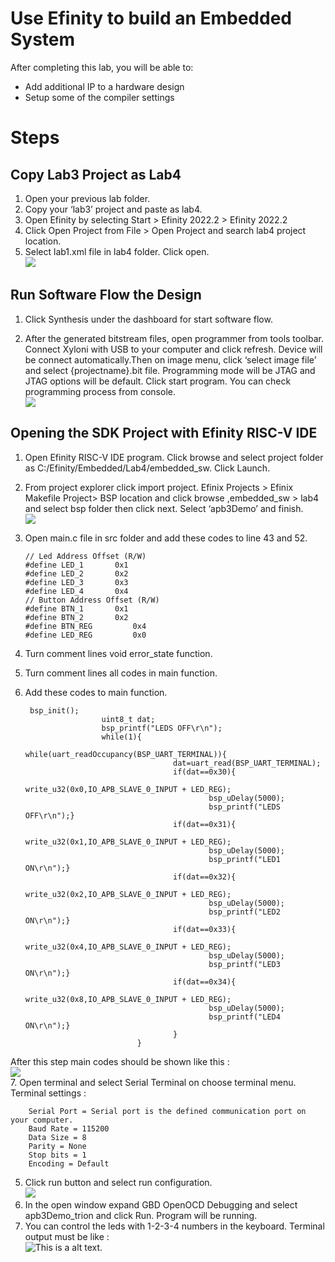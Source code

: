 # Use Efinity to build an Embedded System

After completing this lab, you will be able to:  
    
- Add additional IP to a hardware design
- Setup some of the compiler settings

# Steps
## Copy Lab3 Project as Lab4
 
1. Open your previous lab folder.
2. Copy your ‘lab3’ project and paste as lab4. 
3. Open Efinity by selecting Start > Efinity 2022.2 > Efinity 2022.2
4. Click Open Project from File > Open Project and search lab4 project location.
5. Select lab1.xml file in lab4 folder. Click open.  
![](https://imgur.com/9NX2CY6.png)

## Run Software Flow the Design

1. Click Synthesis under the dashboard for start software flow.

2. After the generated bitstream files, open programmer from tools toolbar. Connect Xyloni with USB to your computer and click refresh. Device will be connect automatically.Then on image menu, click ‘select image file’ and select {projectname}.bit file. Programming mode will be JTAG and JTAG options will be default. Click start program. You can check programming process from console.    
![](https://imgur.com/qLU61Ey.png)

## Opening the SDK Project with Efinity RISC-V IDE

1.	Open Efinity RISC-V IDE program. Click browse and select project folder as C:/Efinity/Embedded/Lab4/embedded_sw. Click Launch.
2.	From project explorer click import project. Efinix Projects > Efinix Makefile Project> BSP location  and click browse ,embedded_sw > lab4 and select bsp folder then click next. Select ‘apb3Demo’ and finish.    
![](https://imgur.com/OktbMGE.png)
3.	Open main.c file in src folder and  add these codes to line 43 and 52.  

        // Led Address Offset (R/W)
        #define LED_1 		0x1
        #define LED_2		0x2
        #define LED_3		0x3
        #define LED_4		0x4
        // Button Address Offset (R/W)
        #define BTN_1 		0x1
        #define BTN_2 		0x2
        #define BTN_REG 		0x4
        #define LED_REG 		0x0

4. Turn comment lines void error_state function.
5. Turn comment lines all codes in main function.  
6. Add these codes to main function.

        bsp_init();
                        uint8_t dat;
                        bsp_printf("LEDS OFF\r\n");
                        while(1){
                                while(uart_readOccupancy(BSP_UART_TERMINAL)){
                                        dat=uart_read(BSP_UART_TERMINAL);
                                        if(dat==0x30){
                                                write_u32(0x0,IO_APB_SLAVE_0_INPUT + LED_REG);
                                                bsp_uDelay(5000);
                                                bsp_printf("LEDS OFF\r\n");}
                                        if(dat==0x31){
                                                write_u32(0x1,IO_APB_SLAVE_0_INPUT + LED_REG);
                                                bsp_uDelay(5000);
                                                bsp_printf("LED1 ON\r\n");}
                                        if(dat==0x32){
                                                write_u32(0x2,IO_APB_SLAVE_0_INPUT + LED_REG);
                                                bsp_uDelay(5000);
                                                bsp_printf("LED2 ON\r\n");}
                                        if(dat==0x33){
                                                write_u32(0x4,IO_APB_SLAVE_0_INPUT + LED_REG);
                                                bsp_uDelay(5000);
                                                bsp_printf("LED3 ON\r\n");}
                                        if(dat==0x34){
                                                write_u32(0x8,IO_APB_SLAVE_0_INPUT + LED_REG);
                                                bsp_uDelay(5000);
                                                bsp_printf("LED4 ON\r\n");}
                                        }
                                }

    
After this step main codes should be shown like this :    
![](https://imgur.com/dBqMBCU.png)   
7. Open terminal and select Serial Terminal on choose terminal menu.  
Terminal settings :

        Serial Port = Serial port is the defined communication port on your computer.  
        Baud Rate = 115200  
        Data Size = 8  
        Parity = None  
        Stop bits = 1  
        Encoding = Default  

5.	Click run button and select run configuration.  
![](https://imgur.com/MqpN59c.png)
6.	In the open window expand  GBD OpenOCD Debugging and select apb3Demo_trion and click Run. Program will be running. 
7. You can control the leds with 1-2-3-4 numbers in the keyboard. Terminal output must be like :  
![This is a alt text.](/image/lab4/1.png "This is a sample image.")


# 
# 

